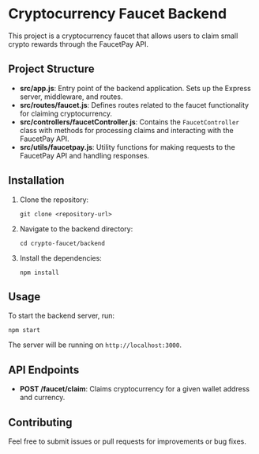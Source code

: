 # Cryptocurrency Faucet Backend

This project is a cryptocurrency faucet that allows users to claim small crypto rewards through the FaucetPay API.

## Project Structure

- **src/app.js**: Entry point of the backend application. Sets up the Express server, middleware, and routes.
- **src/routes/faucet.js**: Defines routes related to the faucet functionality for claiming cryptocurrency.
- **src/controllers/faucetController.js**: Contains the `FaucetController` class with methods for processing claims and interacting with the FaucetPay API.
- **src/utils/faucetpay.js**: Utility functions for making requests to the FaucetPay API and handling responses.

## Installation

1. Clone the repository:
   ```
   git clone <repository-url>
   ```

2. Navigate to the backend directory:
   ```
   cd crypto-faucet/backend
   ```

3. Install the dependencies:
   ```
   npm install
   ```

## Usage

To start the backend server, run:
```
npm start
```

The server will be running on `http://localhost:3000`.

## API Endpoints

- **POST /faucet/claim**: Claims cryptocurrency for a given wallet address and currency.

## Contributing

Feel free to submit issues or pull requests for improvements or bug fixes.